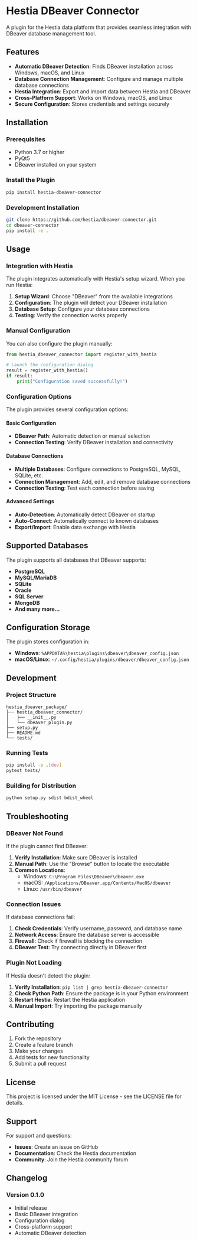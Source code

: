 # Hestia DBeaver Connector

A plugin for the Hestia data platform that provides seamless integration with DBeaver database management tool.

## Features

- **Automatic DBeaver Detection**: Finds DBeaver installation across Windows, macOS, and Linux
- **Database Connection Management**: Configure and manage multiple database connections
- **Hestia Integration**: Export and import data between Hestia and DBeaver
- **Cross-Platform Support**: Works on Windows, macOS, and Linux
- **Secure Configuration**: Stores credentials and settings securely

## Installation

### Prerequisites

- Python 3.7 or higher
- PyQt5
- DBeaver installed on your system

### Install the Plugin

```bash
pip install hestia-dbeaver-connector
```

### Development Installation

```bash
git clone https://github.com/hestia/dbeaver-connector.git
cd dbeaver-connector
pip install -e .
```

## Usage

### Integration with Hestia

The plugin integrates automatically with Hestia's setup wizard. When you run Hestia:

1. **Setup Wizard**: Choose "DBeaver" from the available integrations
2. **Configuration**: The plugin will detect your DBeaver installation
3. **Database Setup**: Configure your database connections
4. **Testing**: Verify the connection works properly

### Manual Configuration

You can also configure the plugin manually:

```python
from hestia_dbeaver_connector import register_with_hestia

# Launch the configuration dialog
result = register_with_hestia()
if result:
    print("Configuration saved successfully!")
```

### Configuration Options

The plugin provides several configuration options:

#### Basic Configuration
- **DBeaver Path**: Automatic detection or manual selection
- **Connection Testing**: Verify DBeaver installation and connectivity

#### Database Connections
- **Multiple Databases**: Configure connections to PostgreSQL, MySQL, SQLite, etc.
- **Connection Management**: Add, edit, and remove database connections
- **Connection Testing**: Test each connection before saving

#### Advanced Settings
- **Auto-Detection**: Automatically detect DBeaver on startup
- **Auto-Connect**: Automatically connect to known databases
- **Export/Import**: Enable data exchange with Hestia

## Supported Databases

The plugin supports all databases that DBeaver supports:

- **PostgreSQL**
- **MySQL/MariaDB**
- **SQLite**
- **Oracle**
- **SQL Server**
- **MongoDB**
- **And many more...**

## Configuration Storage

The plugin stores configuration in:

- **Windows**: `%APPDATA%\hestia\plugins\dbeaver\dbeaver_config.json`
- **macOS/Linux**: `~/.config/hestia/plugins/dbeaver/dbeaver_config.json`

## Development

### Project Structure

```
hestia_dbeaver_package/
├── hestia_dbeaver_connector/
│   ├── __init__.py
│   └── dbeaver_plugin.py
├── setup.py
├── README.md
└── tests/
```

### Running Tests

```bash
pip install -e .[dev]
pytest tests/
```

### Building for Distribution

```bash
python setup.py sdist bdist_wheel
```

## Troubleshooting

### DBeaver Not Found

If the plugin cannot find DBeaver:

1. **Verify Installation**: Make sure DBeaver is installed
2. **Manual Path**: Use the "Browse" button to locate the executable
3. **Common Locations**:
   - Windows: `C:\Program Files\DBeaver\dbeaver.exe`
   - macOS: `/Applications/DBeaver.app/Contents/MacOS/dbeaver`
   - Linux: `/usr/bin/dbeaver`

### Connection Issues

If database connections fail:

1. **Check Credentials**: Verify username, password, and database name
2. **Network Access**: Ensure the database server is accessible
3. **Firewall**: Check if firewall is blocking the connection
4. **DBeaver Test**: Try connecting directly in DBeaver first

### Plugin Not Loading

If Hestia doesn't detect the plugin:

1. **Verify Installation**: `pip list | grep hestia-dbeaver-connector`
2. **Check Python Path**: Ensure the package is in your Python environment
3. **Restart Hestia**: Restart the Hestia application
4. **Manual Import**: Try importing the package manually

## Contributing

1. Fork the repository
2. Create a feature branch
3. Make your changes
4. Add tests for new functionality
5. Submit a pull request

## License

This project is licensed under the MIT License - see the LICENSE file for details.

## Support

For support and questions:

- **Issues**: Create an issue on GitHub
- **Documentation**: Check the Hestia documentation
- **Community**: Join the Hestia community forum

## Changelog

### Version 0.1.0
- Initial release
- Basic DBeaver integration
- Configuration dialog
- Cross-platform support
- Automatic DBeaver detection 